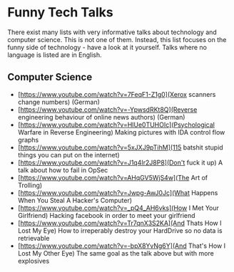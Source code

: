 # Funny Tech Talks
There exist many lists with very informative talks about technology and computer science. This is not one of them. Instead, this list focuses on the funny side of technology - have a look at it yourself.
Talks where no language is listed are in English.
## Computer Science
- [https://www.youtube.com/watch?v=7FeqF1-Z1g0](Xerox scanners change numbers) (German)
- [https://www.youtube.com/watch?v=-YpwsdRKt8Q](Reverse engineering behaviour of online news authors) (German)
- [https://www.youtube.com/watch?v=HlUe0TUHOIc](Psychological Warfare in Reverse Engineering)
Making pictures with IDA control flow graphs
- [https://www.youtube.com/watch?v=5xJXJ9pTihM](115 batshit stupid things you can put on the internet)
- [https://www.youtube.com/watch?v=J1q4Ir2J8P8](Don't fuck it up)
A talk about how to fail in OpSec
- [https://www.youtube.com/watch?v=AHqGV5WjS4w](The Art of Trolling)
- [https://www.youtube.com/watch?v=Jwpg-AwJ0Jc](What Happens When You Steal A Hacker's Computer)
- [https://www.youtube.com/watch?v=_pQ4_AH6vks](How I Met Your Girlfriend)
Hacking facebook in order to meet your girlfriend
- [https://www.youtube.com/watch?v=Tr7qnX3S2KA](And Thats How I Lost My Eye)
How to irreperably destroy your HardDrive so no data is retrievable
- [https://www.youtube.com/watch?v=-bpX8YvNg6Y](And That's How I Lost My Other Eye)
The same goal as the talk above but with more explosives

